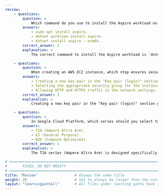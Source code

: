 ```yaml
---
review:
    - questions:
        question: >
            Which command do you use to install the Aspire workload on an Arm-powered VM?
        answers:
            - sudo apt install aspire.
            - dotnet workload install aspire.
            - dotnet install aspire --arm64.
        correct_answer: 2
        explanation: >
            The correct command to install the Aspire workload is `dotnet workload install aspire`, as it uses the .NET CLI to manage workloads.

    - questions:
        question: >
            When creating an AWS EC2 instance, which step ensures secure remote access to the VM?
        answers:
            - Creating a new key pair in the "Key pair (login)" section.
            - Selecting the appropriate security group for the instance.
            - Allowing HTTP and HTTPS traffic in the network settings.
        correct_answer: 1
        explanation: >
            Creating a new key pair in the "Key pair (login)" section generates a private key file that is essential for secure SSH access to the EC2 instance.

    - questions:
        question: >
            In Google Cloud Platform, which series should you select to use an Arm64 processor for the VM?
        answers:
            - T2A (Ampere Altra Arm).
            - E2 (General Purpose).
            - N2D (Compute Optimized).
        correct_answer: 1
        explanation: >
            The T2A series (Ampere Altra Arm) is designed specifically for Arm64 processors and provides cost-effective, high-performance computing in the Google Cloud Platform.

# ================================================================================
#       FIXED, DO NOT MODIFY
# ================================================================================
title: "Review"                 # Always the same title
weight: 20                      # Set to always be larger than the content in this path
layout: "learningpathall"       # All files under learning paths have this same wrapper
---
```

